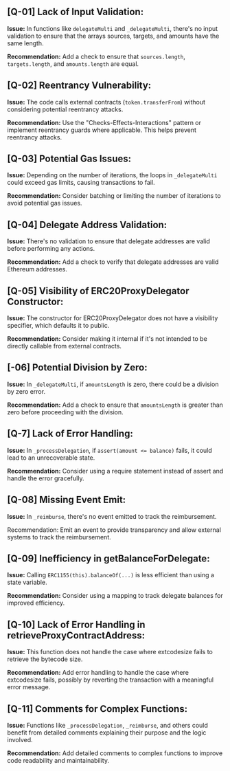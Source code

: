 ## [Q-01] Lack of Input Validation:

**Issue:** In functions like `delegateMulti` and `_delegateMulti`, there's no input validation to ensure that the arrays sources, targets, and amounts have the same length.

**Recommendation:** Add a check to ensure that `sources.length`, `targets.length`, and `amounts.length` are equal.

## [Q-02] Reentrancy Vulnerability:

**Issue:** The code calls external contracts (`token.transferFrom`) without considering potential reentrancy attacks.

**Recommendation:** Use the "Checks-Effects-Interactions" pattern or implement reentrancy guards where applicable. This helps prevent reentrancy attacks.

## [Q-03] Potential Gas Issues:

**Issue:** Depending on the number of iterations, the loops in `_delegateMulti` could exceed gas limits, causing transactions to fail.

**Recommendation:** Consider batching or limiting the number of iterations to avoid potential gas issues.

## [Q-04] Delegate Address Validation:

**Issue:** There's no validation to ensure that delegate addresses are valid before performing any actions.

**Recommendation:** Add a check to verify that delegate addresses are valid Ethereum addresses.

## [Q-05] Visibility of ERC20ProxyDelegator Constructor:

**Issue:** The constructor for ERC20ProxyDelegator does not have a visibility specifier, which defaults it to public.

**Recommendation:** Consider making it internal if it's not intended to be directly callable from external contracts.

## [-06] Potential Division by Zero:

**Issue:** In `_delegateMulti`, if `amountsLength` is zero, there could be a division by zero error.

**Recommendation:** Add a check to ensure that `amountsLength` is greater than zero before proceeding with the division.

## [Q-7] Lack of Error Handling:

**Issue:** In `_processDelegation`, if `assert(amount <= balance)` fails, it could lead to an unrecoverable state.

**Recommendation:** Consider using a require statement instead of assert and handle the error gracefully.

## [Q-08] Missing Event Emit:

**Issue:** In `_reimburse`, there's no event emitted to track the reimbursement.

Recommendation: Emit an event to provide transparency and allow external systems to track the reimbursement.

## [Q-09] Inefficiency in getBalanceForDelegate:

**Issue:** Calling `ERC1155(this).balanceOf(...)` is less efficient than using a state variable.

**Recommendation:** Consider using a mapping to track delegate balances for improved efficiency.

## [Q-10] Lack of Error Handling in retrieveProxyContractAddress:

**Issue:** This function does not handle the case where extcodesize fails to retrieve the bytecode size.

**Recommendation:** Add error handling to handle the case where extcodesize fails, possibly by reverting the transaction with a meaningful error message.

## [Q-11] Comments for Complex Functions:

**Issue:** Functions like `_processDelegation`, `_reimburse`, and others could benefit from detailed comments explaining their purpose and the logic involved.

**Recommendation:** Add detailed comments to complex functions to improve code readability and maintainability.